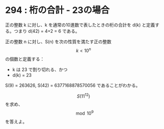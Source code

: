 # 294 : 桁の合計 - 23の場合

正の整数 k に対し、k を通常の10進数で表したときの桁の合計を d(k) と定義する。つまり d(42) = 4+2 = 6 である。

正の整数 n に対し、S(n) を次の性質を満たす正の整数$$k < 10^n$$の個数と定義する：

* k は 23 で割り切れる、かつ
* d(k) = 23

S(9) = 263626, S(42) = 6377168878570056 であることがわかる。

$$S(11^{12})$$を求め、$$\mod 10^9$$を答えよ。
